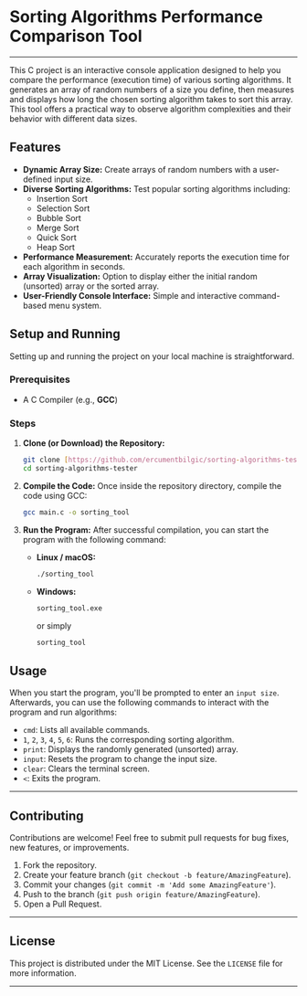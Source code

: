 # Sorting Algorithms Performance Comparison Tool

---

This C project is an interactive console application designed to help you compare the performance (execution time) of various sorting algorithms. It generates an array of random numbers of a size you define, then measures and displays how long the chosen sorting algorithm takes to sort this array. This tool offers a practical way to observe algorithm complexities and their behavior with different data sizes.

## Features

* **Dynamic Array Size:** Create arrays of random numbers with a user-defined input size.
* **Diverse Sorting Algorithms:** Test popular sorting algorithms including:
    * Insertion Sort
    * Selection Sort
    * Bubble Sort
    * Merge Sort
    * Quick Sort
    * Heap Sort
* **Performance Measurement:** Accurately reports the execution time for each algorithm in seconds.
* **Array Visualization:** Option to display either the initial random (unsorted) array or the sorted array.
* **User-Friendly Console Interface:** Simple and interactive command-based menu system.

## Setup and Running

Setting up and running the project on your local machine is straightforward.

### Prerequisites

* A C Compiler (e.g., **GCC**)

### Steps

1.  **Clone (or Download) the Repository:**
    ```bash
    git clone [https://github.com/ercumentbilgic/sorting-algorithms-tester.git]
    cd sorting-algorithms-tester
    ```

2.  **Compile the Code:**
    Once inside the repository directory, compile the code using GCC:
    ```bash
    gcc main.c -o sorting_tool
    ```

3.  **Run the Program:**
    After successful compilation, you can start the program with the following command:
    * **Linux / macOS:**
        ```bash
        ./sorting_tool
        ```
    * **Windows:**
        ```bash
        sorting_tool.exe
        ```
        or simply
        ```bash
        sorting_tool
        ```

## Usage

When you start the program, you'll be prompted to enter an `input size`. Afterwards, you can use the following commands to interact with the program and run algorithms:

* `cmd`: Lists all available commands.
* `1`, `2`, `3`, `4`, `5`, `6`: Runs the corresponding sorting algorithm.
* `print`: Displays the randomly generated (unsorted) array.
* `input`: Resets the program to change the input size.
* `clear`: Clears the terminal screen.
* `<`: Exits the program.

---

## Contributing

Contributions are welcome! Feel free to submit pull requests for bug fixes, new features, or improvements.

1.  Fork the repository.
2.  Create your feature branch (`git checkout -b feature/AmazingFeature`).
3.  Commit your changes (`git commit -m 'Add some AmazingFeature'`).
4.  Push to the branch (`git push origin feature/AmazingFeature`).
5.  Open a Pull Request.

---

## License

This project is distributed under the MIT License. See the `LICENSE` file for more information.

---